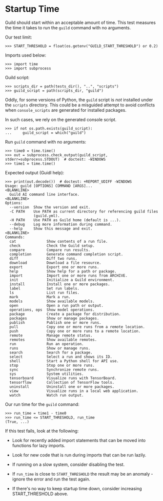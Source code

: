 # Startup Time

Guild should start within an acceptable amount of time. This test
measures the time it takes to run the `guild` command with no
arguments.

Our test limit:

    >>> START_THRESHOLD = float(os.getenv("GUILD_START_THRESHOLD") or 0.2)

Imports used below:

    >>> import time
    >>> import subprocess

Guild script:

    >>> scripts_dir = path(tests_dir(), "..", "scripts")
    >>> guild_script = path(scripts_dir, "guild")

Oddly, for some versions of Python, the `guild` script is *not*
installed under the `scripts` directory. This could be a misguided
attempt to avoid conflicts when `console_scripts` are generated for
installed packages.

In such cases, we rely on the generated console script.

    >>> if not os.path.exists(guild_script):
    ...     guild_script = which("guild")

Run `guild` command with no arguments:

    >>> time0 = time.time()
    >>> out = subprocess.check_output(guild_script, stderr=subprocess.STDOUT)  # doctest: -WINDOWS
    >>> time1 = time.time()

Expected output (Guidl help):

    >>> print(out.decode())  # doctest: +REPORT_UDIFF -WINDOWS
    Usage: guild [OPTIONS] COMMAND [ARGS]...
    <BLANKLINE>
      Guild AI command line interface.
    <BLANKLINE>
    Options:
      --version  Show the version and exit.
      -C PATH    Use PATH as current directory for referencing guild files
                 (guild.yml).
      -H PATH    Use PATH as Guild home (default is ...).
      --debug    Log more information during command.
      --help     Show this message and exit.
    <BLANKLINE>
    Commands:
      cat              Show contents of a run file.
      check            Check the Guild setup.
      compare          Compare run results.
      completion       Generate command completion script.
      diff             Diff two runs.
      download         Download a file resource.
      export           Export one or more runs.
      help             Show help for a path or package.
      import           Import one or more runs from ARCHIVE.
      init             Initialize a Guild environment.
      install          Install one or more packages.
      label            Set run labels.
      ls               List run files.
      mark             Mark a run.
      models           Show available models.
      open             Open a run path or output.
      operations, ops  Show model operations.
      package          Create a package for distribution.
      packages         Show or manage packages.
      publish          Publish one or more runs.
      pull             Copy one or more runs from a remote location.
      push             Copy one or more runs to a remote location.
      remote           Manage remote status.
      remotes          Show available remotes.
      run              Run an operation.
      runs             Show or manage runs.
      search           Search for a package.
      select           Select a run and shows its ID.
      shell            Start a Python shell for API use.
      stop             Stop one or more runs.
      sync             Synchronize remote runs.
      sys              System utilities.
      tensorboard      Visualize runs with TensorBoard.
      tensorflow       Collection of TensorFlow tools.
      uninstall        Uninstall one or more packages.
      view             Visualize runs in a local web application.
      watch            Watch run output.

Our run time for the `guild` command:

    >>> run_time = time1 - time0
    >>> run_time <= START_THRESHOLD, run_time
    (True, ...)

If this test fails, look at the following:

- Look for recently added import statements that can be moved into
  functions for lazy imports.

- Look for new code that is run during imports that can be run lazily.

- If running on a slow system, consider disabling the test.

- If `run_time` is close to `START_THRESHOLD` the result may be an
  anomaly - ignore the error and run the test again.

- If there's no way to keep startup time down, consider increasing
  START_THRESHOLD above.
